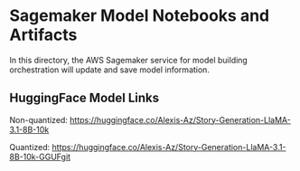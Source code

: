 # Sagemaker Model Notebooks and Artifacts
In this directory, the AWS Sagemaker service for model building orchestration will update and save model information.

## HuggingFace Model Links

Non-quantized: https://huggingface.co/Alexis-Az/Story-Generation-LlaMA-3.1-8B-10k

Quantized: https://huggingface.co/Alexis-Az/Story-Generation-LlaMA-3.1-8B-10k-GGUFgit